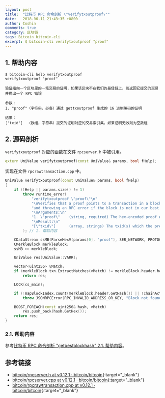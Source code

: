 ```yaml
---
layout: post
title:  "比特币 RPC 命令剖析 \"verifytxoutproof\""
date:   2018-06-11 21:43:35 +0800
author: Coshin
comments: true
category: 区块链
tags: Bitcoin bitcoin-cli
excerpt: $ bitcoin-cli verifytxoutproof "proof"
---
```

## 1. 帮助内容

```shell
$ bitcoin-cli help verifytxoutproof
verifytxoutproof "proof"

验证指向一个区块里的一笔交易的证明，如果该区块不在我们的最佳链上，则返回它提交的交易并抛出一个 RPC 错误

参数：
1. "proof"（字符串，必备）通过 gettxoutproof 生成的 16 进制编码的证明

结果：
["txid"]  （数组，字符串）提交的证明对应的交易索引集，如果证明无效则为空数组
```

## 2. 源码剖析

`verifytxoutproof` 对应的函数在文件 `rpcserver.h` 中被引用。

```cpp
extern UniValue verifytxoutproof(const UniValue& params, bool fHelp);
```

实现在文件 `rpcrawtransaction.cpp` 中。

```cpp
UniValue verifytxoutproof(const UniValue& params, bool fHelp)
{
    if (fHelp || params.size() != 1)
        throw runtime_error(
            "verifytxoutproof \"proof\"\n"
            "\nVerifies that a proof points to a transaction in a block, returning the transaction it commits to\n"
            "and throwing an RPC error if the block is not in our best chain\n"
            "\nArguments:\n"
            "1. \"proof\"    (string, required) The hex-encoded proof generated by gettxoutproof\n"
            "\nResult:\n"
            "[\"txid\"]      (array, strings) The txid(s) which the proof commits to, or empty array if the proof is invalid\n"
        ); // 1. 帮助内容

    CDataStream ssMB(ParseHexV(params[0], "proof"), SER_NETWORK, PROTOCOL_VERSION); // 2. 获取证明对应的交易索引集
    CMerkleBlock merkleBlock;
    ssMB >> merkleBlock;

    UniValue res(UniValue::VARR);

    vector<uint256> vMatch;
    if (merkleBlock.txn.ExtractMatches(vMatch) != merkleBlock.header.hashMerkleRoot)
        return res;

    LOCK(cs_main);

    if (!mapBlockIndex.count(merkleBlock.header.GetHash()) || !chainActive.Contains(mapBlockIndex[merkleBlock.header.GetHash()]))
        throw JSONRPCError(RPC_INVALID_ADDRESS_OR_KEY, "Block not found in chain");

    BOOST_FOREACH(const uint256& hash, vMatch)
        res.push_back(hash.GetHex());
    return res;
}
```

### 2.1. 帮助内容

参考[比特币 RPC 命令剖析 "getbestblockhash" 2.1. 帮助内容](/blog/2018/05/bitcoin-rpc-command-getbestblockhash.html#21-帮助内容)。

## 参考链接

* [bitcoin/rpcserver.h at v0.12.1 · bitcoin/bitcoin](https://github.com/bitcoin/bitcoin/blob/v0.12.1/src/rpcserver.h){:target="_blank"}
* [bitcoin/rpcserver.cpp at v0.12.1 · bitcoin/bitcoin](https://github.com/bitcoin/bitcoin/blob/v0.12.1/src/rpcserver.cpp){:target="_blank"}
* [bitcoin/rpcrawtransaction.cpp at v0.12.1 · bitcoin/bitcoin](https://github.com/bitcoin/bitcoin/blob/v0.12.1/src/rpcrawtransaction.cpp){:target="_blank"}
